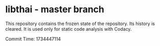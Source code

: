 # libthai - master branch

This repository contains the frozen state of the repository.
Its history is cleared. It is used only for static code
analysis with Codacy.

Commit Time: 1734447114